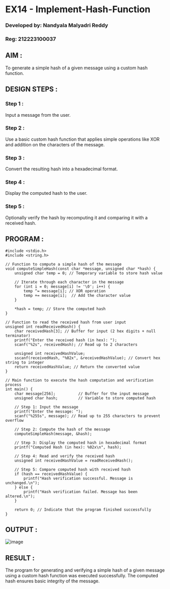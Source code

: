 # EX14 - Implement-Hash-Function
### Developed by: Nandyala Malyadri Reddy
### Reg: 212223100037
## AIM :
To generate a simple hash of a given message using a custom hash function.

## DESIGN STEPS :
### Step 1 : 
Input a message from the user.

### Step 2 : 
Use a basic custom hash function that applies simple operations like XOR and addition on the characters of the message.

### Step 3 : 
Convert the resulting hash into a hexadecimal format.

### Step 4 : 
Display the computed hash to the user.

### Step 5 :
Optionally verify the hash by recomputing it and comparing it with a received hash.

## PROGRAM :
```
#include <stdio.h>
#include <string.h>

// Function to compute a simple hash of the message
void computeSimpleHash(const char *message, unsigned char *hash) {
    unsigned char temp = 0; // Temporary variable to store hash value

    // Iterate through each character in the message
    for (int i = 0; message[i] != '\0'; i++) {
        temp ^= message[i]; // XOR operation
        temp += message[i];  // Add the character value
    }
    
    *hash = temp; // Store the computed hash
}

// Function to read the received hash from user input
unsigned int readReceivedHash() {
    char receivedHash[3]; // Buffer for input (2 hex digits + null terminator)
    printf("Enter the received hash (in hex): ");
    scanf("%2s", receivedHash); // Read up to 2 characters

    unsigned int receivedHashValue;
    sscanf(receivedHash, "%02x", &receivedHashValue); // Convert hex string to integer
    return receivedHashValue; // Return the converted value
}

// Main function to execute the hash computation and verification process
int main() {
    char message[256];          // Buffer for the input message
    unsigned char hash;         // Variable to store computed hash

    // Step 1: Input the message
    printf("Enter the message: ");
    scanf("%255s", message); // Read up to 255 characters to prevent overflow

    // Step 2: Compute the hash of the message
    computeSimpleHash(message, &hash);

    // Step 3: Display the computed hash in hexadecimal format
    printf("Computed Hash (in hex): %02x\n", hash);

    // Step 4: Read and verify the received hash
    unsigned int receivedHashValue = readReceivedHash();
    
    // Step 5: Compare computed hash with received hash
    if (hash == receivedHashValue) {
        printf("Hash verification successful. Message is unchanged.\n");
    } else {
        printf("Hash verification failed. Message has been altered.\n");
    }

    return 0; // Indicate that the program finished successfully
}

```

## OUTPUT :

![image](https://github.com/user-attachments/assets/dac6abb9-5bf3-41bc-af4a-9869a33c71b1)

## RESULT :
The program for generating and verifying a simple hash of a given message using a custom hash function was executed successfully. The computed hash ensures basic integrity of the message.

